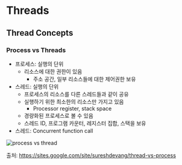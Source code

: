 # Threads
## Thread Concepts
### Process vs Threads
- 프로세스: 실행의 단위
	- 리소스에 대한 권한이 있음
		- 주소 공간, 일부 리소스들에 대한 제어권한 보유
- 스레드: 실행의 단위
	- 프로세스의 리소스를 다른 스레드들과 같이 공유
	- 실행하기 위한 최소한의 리소스만 가지고 있음
		- Processor register, stack space
	- 경량화된 프로세스로 볼 수 있음
	- 스레드 ID, 프로그램 카운터, 레지스터 집합, 스택을 보유
- 스레드: Concurrent function call

![process vs thread](http://www.pling.org.uk/cs/opsimg/threadmodel.png)

출처: https://sites.google.com/site/sureshdevang/thread-vs-process

